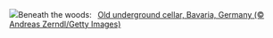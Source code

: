 ![](https://www.bing.com/th?id=OHR.FranconianWineCellar_EN-US3287515626_UHD.jpg&w=1000)Beneath the woods:&nbsp;&ensp;[Old underground cellar, Bavaria, Germany (© Andreas Zerndl/Getty Images)](https://www.bing.com/th?id=OHR.FranconianWineCellar_EN-US3287515626_UHD.jpg)
<br><br/>
